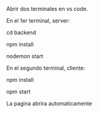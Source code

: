 Abrir dos terminales en vs code.

En el 1er terminal, server:

cd backend

npm install

nodemon start


En el segundo terminal, cliente:

npm install

npm start

La pagina abrira automaticamente
